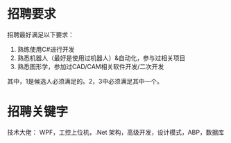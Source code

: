 # 招聘要求

招聘最好满足以下要求：

1. 熟练使用C#进行开发
2. 熟悉机器人（最好是使用过机器人）&自动化，参与过相关项目
3. 熟悉图形学，参加过CAD/CAM相关软件开发/二次开发

其中，1是候选人必须满足的。2，3中必须满足其中一个。

# 招聘关键字

技术大佬：
WPF，工控上位机，.Net 架构，高级开发，设计模式，ABP，数据库